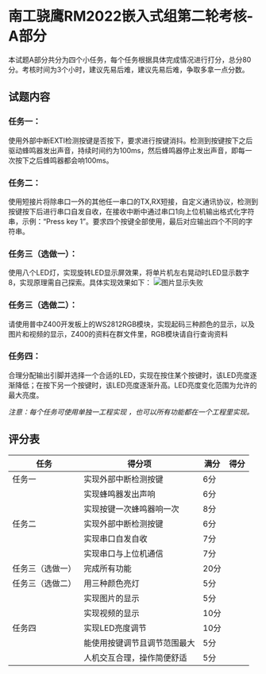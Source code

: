 # 南工骁鹰RM2022嵌入式组第二轮考核-A部分
本试题A部分共分为四个小任务，每个任务根据具体完成情况进行打分，总分80分。考核时间为3个小时，建议先易后难，建议先易后难，争取多拿一点分数。

## 试题内容
### 任务一：
使用外部中断EXTI检测按键是否按下，要求进行按键消抖。检测到按键按下之后驱动蜂鸣器发出声音，持续时间约为100ms，然后蜂鸣器停止发出声音，即每一次按下之后蜂鸣器都会响100ms。

### 任务二：
使用短接片将除串口一外的其他任一串口的TX,RX短接，自定义通讯协议，检测到按键按下后进行串口自发自收，在接收中断中通过串口1向上位机输出格式化字符串，示例：“Press key 1”。要求四个按键全部使用，最后对应输出四个不同的字符串。

### 任务三（选做一）：
使用八个LED灯，实现旋转LED显示屏效果，将单片机左右晃动时LED显示数字8，实现原理需自己探索。具体实现效果如下：
![图片显示失败](图任务3-1.png)

### 任务三（选做二）：

请使用普中Z400开发板上的WS2812RGB模块，实现起码三种颜色的显示，以及图片和视频的显示，Z400的资料在群文件里，RGB模块请自行查询资料

### 任务四：

合理分配输出引脚并选择一个合适的LED，实现在按住某个按键时，该LED亮度逐渐降低；在按下另一个按键时，该LED亮度逐渐升高。LED亮度变化范围为允许的最大亮度。

*注意：每个任务可使用单独一工程实现 ，也可以所有功能都在一个工程里实现。*

## 评分表
|任务|得分项|满分|得分|
|  ----  | ----  | --- | - |
| 任务一  | 实现外部中断检测按键 | 6分 |
| |实现蜂鸣器发出声响 |6分 |
| |实现按键一次蜂鸣器响一次|8分 |
| 任务二|实现外部中断检测按键|6分 |
| |实现串口自发自收|7分 |
| |实现串口与上位机通信|7分|
|任务三（选做一）|完成所有功能|20分|
|任务三（选做二）|用三种颜色亮灯|5分|
| |实现图片的显示| 5分|
| |实现视频的显示| 10分|
|任务四|实现LED亮度调节|10分|
|     |能使用按键调节且调节范围最大|5分|
|     |人机交互合理，操作简便舒适|5分|
